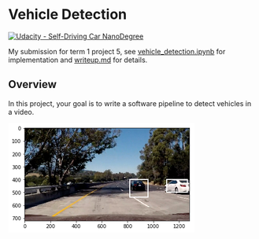 # Vehicle Detection
[![Udacity - Self-Driving Car NanoDegree](https://s3.amazonaws.com/udacity-sdc/github/shield-carnd.svg)](http://www.udacity.com/drive)

My submission for term 1 project 5, see [vehicle_detection.ipynb](./vehicle_detection.ipynb) for implementation and [writeup.md](./writeup.md) for details.

## Overview

In this project, your goal is to write a software pipeline to detect vehicles in a video.


<img src="./writeup_images/readme_img.png" />
